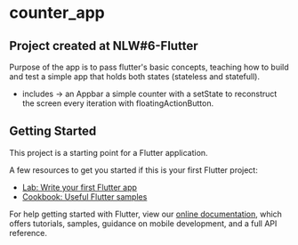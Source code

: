 # counter_app

## Project created at NLW#6-Flutter

Purpose of the app is to pass flutter's basic concepts, teaching how to build and test a simple app that holds both states (stateless and statefull).

 - includes -> an Appbar a simple counter with a setState to reconstruct the screen every iteration with floatingActionButton.

## Getting Started

This project is a starting point for a Flutter application.

A few resources to get you started if this is your first Flutter project:

- [Lab: Write your first Flutter app](https://flutter.dev/docs/get-started/codelab)
- [Cookbook: Useful Flutter samples](https://flutter.dev/docs/cookbook)

For help getting started with Flutter, view our
[online documentation](https://flutter.dev/docs), which offers tutorials,
samples, guidance on mobile development, and a full API reference.
